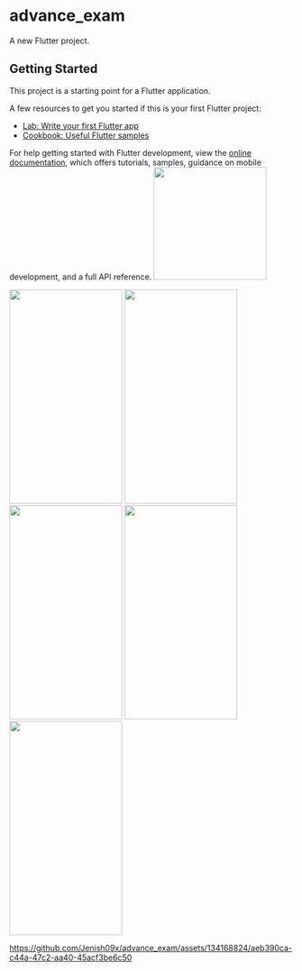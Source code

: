 # advance_exam

A new Flutter project.

## Getting Started

This project is a starting point for a Flutter application.

A few resources to get you started if this is your first Flutter project:

- [Lab: Write your first Flutter app](https://docs.flutter.dev/get-started/codelab)
- [Cookbook: Useful Flutter samples](https://docs.flutter.dev/cookbook)

For help getting started with Flutter development, view the
[online documentation](https://docs.flutter.dev/), which offers tutorials,
samples, guidance on mobile development, and a full API reference.
<a href="https://drive.google.com/drive/u/0/folders/1Xfv8JoWwHG4CcltfXY9puX1__7-LvORi"> <img src="https://github.com/HarshilMoradiya1244/weather_project/assets/142592789/f41e8f8f-04d7-44cd-8ab1-d9adb15028f5" height ="200" width="200"></a>

<p>
  <img src="https://github.com/Jenish09x/advance_exam/assets/134168824/65823256-b329-421a-a445-76f32e7a4adc" height="380" width="200">
  <img src="https://github.com/Jenish09x/advance_exam/assets/134168824/fc1bcb24-bf48-428d-9c1a-271bd3873c00" height="380" width="200">
  <img src="https://github.com/Jenish09x/advance_exam/assets/134168824/aaa270e4-1d3d-42a8-a553-ca09cfe606ed" height="380" width="200">
  <img src="https://github.com/Jenish09x/advance_exam/assets/134168824/05872c28-eccd-47eb-94f4-91656c005bed" height="380" width="200">
  <img src="https://github.com/Jenish09x/advance_exam/assets/134168824/eb285a5d-e144-40d0-a627-9c1bd72fe8c3" height="380" width="200">
</p>



https://github.com/Jenish09x/advance_exam/assets/134168824/aeb390ca-c44a-47c2-aa40-45acf3be6c50

